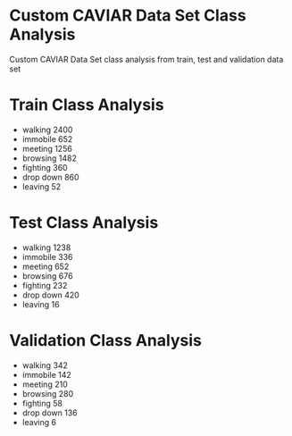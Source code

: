 # Custom CAVIAR Data Set Class Analysis
Custom CAVIAR Data Set class analysis from train, test and validation data set

# Train Class Analysis

* walking 2400
* immobile 652
* meeting 1256
* browsing 1482
* fighting 360
* drop down 860
* leaving 52

# Test Class Analysis

* walking 1238
* immobile 336
* meeting 652
* browsing 676
* fighting 232
* drop down 420
* leaving 16

# Validation Class Analysis

* walking 342
* immobile 142
* meeting 210
* browsing 280
* fighting 58
* drop down 136
* leaving 6
